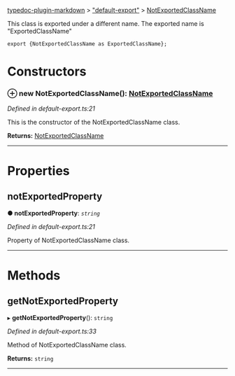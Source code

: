 [typedoc-plugin-markdown](../README.md) > ["default-export"](../modules/_default_export_.md) > [NotExportedClassName](../classes/_default_export_.notexportedclassname.md)

This class is exported under a different name. The exported name is "ExportedClassName"

    export {NotExportedClassName as ExportedClassName};

# Constructors
<a id="constructor"></a>

### ⊕ **new NotExportedClassName**(): [NotExportedClassName](_default_export_.notexportedclassname.md)

*Defined in default-export.ts:21*

This is the constructor of the NotExportedClassName class.

**Returns:** [NotExportedClassName](_default_export_.notexportedclassname.md)

---

# Properties
<a id="notexportedproperty"></a>

##  notExportedProperty

**●  notExportedProperty**:  *`string`* 

*Defined in default-export.ts:21*

Property of NotExportedClassName class.

___

# Methods
<a id="getnotexportedproperty"></a>

##  getNotExportedProperty

▸ **getNotExportedProperty**(): `string`

*Defined in default-export.ts:33*

Method of NotExportedClassName class.

**Returns:** `string`

___

